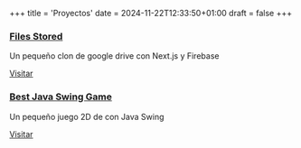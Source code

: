 +++
title = 'Proyectos'
date = 2024-11-22T12:33:50+01:00
draft = false
+++

### [Files Stored](../files_stored)

Un pequeño clon de google drive con Next.js y Firebase

[Visitar](./files_stored)

### [Best Java Swing Game](../bestswinggame)

Un pequeño juego 2D de con Java Swing

[Visitar](./bestswinggame)

